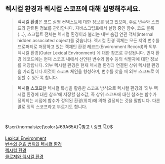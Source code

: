 ## 렉시컬 환경과 렉시컬 스코프에 대해 설명해주세요. ##
> **렉시컬 환경**은 코드 실행 컨텍스트에 대한 정보를 담고 있으며, 주로 변수와 스코프와 관련된 정보를 관리합니다. 자바스크립트에서 실행 중인 함수, 코드 블록 {...}, 스크립트 전체는 렉시컬 환경이라 불리는 내부 숨김 연관 객체(internal hidden associated object)를 갖습니다.
> 렉시컬 환경 객체는 모든 지역 변수를 프로퍼티로 저장하고 있는 객체인 환경 레코드(Environment Record)와 외부 렉시컬 환경(Outer Lexical Environment) 에 대한 참조로 구성됩니다.
> 먼저 환경 레코드에는 현재 스코프 내에서 선언된 변수와 함수 등의 식별자에 대한 정보를 저장합니다. 외부 렉시컬 환경은 현재 렉시컬 환경과 연결된 상위 렉시컬 환경을 가리킵니다.이것이 스코프 체인을 형성하며, 변수를 찾을 때 외부 스코프로 이동할 수 있도록 합니다.<br>

> **렉시컬 스코프**란 렉시컬 특성을 활용한 스코프 방식으로 렉시컬 환경의 ‘외부 렉시컬 환경에 대한 참조’에 저장할 참조값, 즉 상위 스코프에 대한 참조는 함수가 정의되는 시점에 함수가 정의된 환경(위치)에 의해 결정되는 것을 말합니다. 다른말로 정적 스코프라고 부르기도 합니다.

<br>
<p>$\scr{\normalsize{\color{#69A65A}👇참고 \ 링크 👇}}$</p>

[Lexical Environment](https://www.youtube.com/watch?v=OPc73p2d0T8)<br>
[변수의 유효 범위와 렉시컬 환경](https://lakelouise.tistory.com/166)</br>
[렉시컬 환경](https://ko.javascript.info/closure#ref-151)</br>
[클로저와 렉시컬 환경](https://hanna-log.tistory.com/472)</br>
